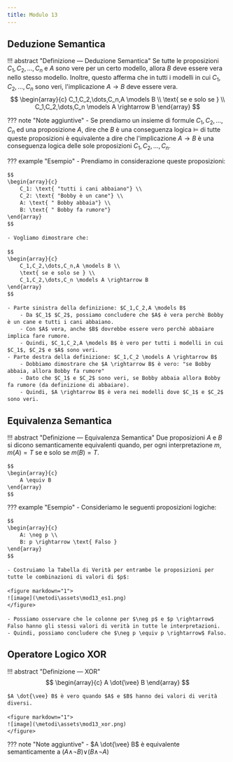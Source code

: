 ```yaml
---
title: Modulo 13
---
```


## Deduzione Semantica
!!! abstract "Definizione ― Deduzione Semantica"
	Se tutte le proposizioni $C_1,C_2,\dots,C_n$ e $A$ sono vere per un certo modello, allora $B$ deve essere vera nello stesso modello. Inoltre, questo afferma che in tutti i modelli in cui $C_1,C_2,\dots,C_n$ sono veri, l'implicazione $A \rightarrow B$ deve essere vera.
    $$
    \begin{array}{c}
        C_1,C_2,\dots,C_n,A \models B \\
        \text{ se e solo se } \\
        C_1,C_2,\dots,C_n \models A \rightarrow B
    \end{array}
	$$

??? note "Note aggiuntive"
	- Se prendiamo un insieme di formule $C_1,C_2,\dots,C_n$ ed una proposizione $A$, dire che $B$ è una conseguenza logica $\models$ di tutte queste proposizioni è equivalente a dire che l'implicazione $A \rightarrow B$ è una conseguenza logica delle sole proposizioni $C_1,C_2,\dots,C_n$.

??? example "Esempio"
	- Prendiamo in considerazione queste proposizioni:

	$$
    \begin{array}{c}
        C_1: \text{ "tutti i cani abbaiano"} \\
        C_2: \text{ "Bobby è un cane"} \\
        A: \text{ " Bobby abbaia"} \\
        B: \text{ " Bobby fa rumore"}
    \end{array}
	$$

	- Vogliamo dimostrare che:

	$$
    \begin{array}{c}
        C_1,C_2,\dots,C_n,A \models B \\
        \text{ se e solo se } \\
        C_1,C_2,\dots,C_n \models A \rightarrow B
    \end{array}
	$$

	- Parte sinistra della definizione: $C_1,C_2,A \models B$
		- Da $C_1$ $C_2$, possiamo concludere che $A$ è vera perchè Bobby è un cane e tutti i cani abbaiano.
		- Con $A$ vera, anche $B$ dovrebbe essere vero perchè abbaiare implica fare rumore.
		- Quindi, $C_1,C_2,A \models B$ è vero per tutti i modelli in cui $C_1$, $C_2$ e $A$ sono veri.
	- Parte destra della definizione: $C_1,C_2 \models A \rightarrow B$
		- Dobbiamo dimostrare che $A \rightarrow B$ è vero: "se Bobby abbaia, allora Bobby fa rumore"
		- Dato che $C_1$ e $C_2$ sono veri, se Bobby abbaia allora Bobby fa rumore (da definizione di abbaiare).
		- Quindi, $A \rightarrow B$ è vera nei modelli dove $C_1$ e $C_2$ sono veri.

## Equivalenza Semantica
!!! abstract "Definizione ― Equivalenza Semantica"
	Due proposizioni $A$ e $B$ si dicono semanticamente equivalenti quando, per ogni interpretazione $m$, $m(A) = T$ se e solo se $m(B) = T$.

	$$
    \begin{array}{c}
        A \equiv B
    \end{array}
	$$

??? example "Esempio"
	- Consideriamo le seguenti proposizioni logiche:

	$$
    \begin{array}{c}
        A: \neg p \\
        B: p \rightarrow \text{ Falso }
    \end{array}
	$$

	- Costruiamo la Tabella di Verità per entrambe le proposizioni per tutte le combinazioni di valori di $p$:

	<figure markdown="1">
	![image](\metodi\assets\mod13_es1.png)
	</figure>

	- Possiamo osservare che le colonne per $\neg p$ e $p \rightarrow$ Falso hanno gli stessi valori di verità in tutte le interpretazioni.
	- Quindi, possiamo concludere che $\neg p \equiv p \rightarrow$ Falso.

## Operatore Logico XOR
!!! abstract "Definizione ― XOR"
	$$
    \begin{array}{c}
        A \dot{\vee} B
    \end{array}
	$$

	$A \dot{\vee} B$ è vero quando $A$ e $B$ hanno dei valori di verità diversi.

	<figure markdown="1">
	![image](\metodi\assets\mod13_xor.png)
	</figure>

??? note "Note aggiuntive"
	- $A \dot{\vee} B$ è equivalente semanticamente a $(A \mathop{\wedge} \neg B) \mathop{\vee} (B \mathop{\wedge} \neg A)$   